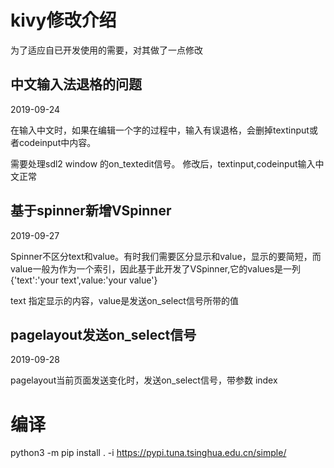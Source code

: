 kivy修改介绍
==========

为了适应自已开发使用的需要，对其做了一点修改


中文输入法退格的问题
---------------
2019-09-24

在输入中文时，如果在编辑一个字的过程中，输入有误退格，会删掉textinput或者codeinput中内容。

需要处理sdl2 window 的on_textedit信号。
修改后，textinput,codeinput输入中文正常

基于spinner新增VSpinner
------------------------
2019-09-27

Spinner不区分text和value。有时我们需要区分显示和value，显示的要简短，而value一般为作为一个索引，因此基于此开发了VSpinner,它的values是一列
 {'text':'your text',value:'your value'}
 
text 指定显示的内容，value是发送on_select信号所带的值



pagelayout发送on_select信号
----------------
2019-09-28

pagelayout当前页面发送变化时，发送on_select信号，带参数 index

编译
=====
python3 -m pip install . -i  https://pypi.tuna.tsinghua.edu.cn/simple/



